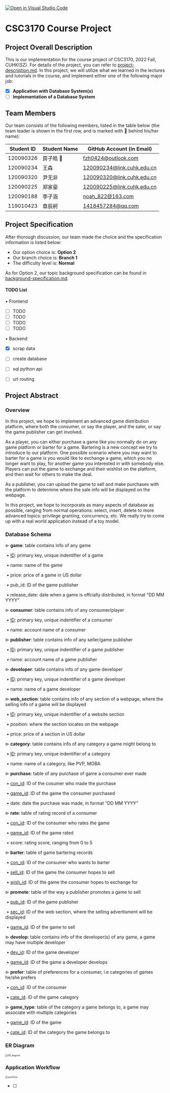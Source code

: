 [![Open in Visual Studio Code](https://classroom.github.com/assets/open-in-vscode-c66648af7eb3fe8bc4f294546bfd86ef473780cde1dea487d3c4ff354943c9ae.svg)](https://classroom.github.com/online_ide?assignment_repo_id=9422637&assignment_repo_type=AssignmentRepo)
# CSC3170 Course Project

## Project Overall Description

This is our implementation for the course project of CSC3170, 2022 Fall, CUHK(SZ). For details of the project, you can refer to [project-description.md](project-description.md). In this project, we will utilize what we learned in the lectures and tutorials in the course, and implement either one of the following major job:

<!-- Please fill in "x" to replace the blank space between "[]" to tick the todo item; it's ticked on the first one by default. -->

- [x] **Application with Database System(s)**
- [ ] **Implementation of a Database System**

## Team Members

Our team consists of the following members, listed in the table below (the team leader is shown in the first row, and is marked with 🚩 behind his/her name):

<!-- change the info below to be the real case -->

| Student ID | Student Name | GitHub Account (in Email) |
| ---------- | ------------ | ------------------------- |
| 120090326  | 房子皓 🚩      | fzh0424@outlook.com        |
| 120090234  | 王森         | 120090234@link.cuhk.edu.cn|
| 120090320  | 尹无非       | 120090320@link.cuhk.edu.cn|
| 120090225  | 郑家豪         | 120090225@link.cuhk.edu.cn  |
| 120090188 | 李子涵         | noah_822@163.com|
| 119010423  | 章辰舸        | 1418457284@qq.com         |
## Project Specification

After thorough discussion, our team made the choice and the specification information is listed below:

- Our option choice is: **Option 2**
- Our branch choice is: **Branch 1**
- The difficulty level is: **Normal**

As for Option 2, our topic background specification can be found in [background-specification.md](background-specification.md).



#### TODO List

$\bullet$ Frontend

- [ ] TODO
- [ ] TODO
- [ ] TODO
- [ ] TODO

$\bullet$ Backend

- [x] scrap data
- [ ] create database
- [ ] sql python api
- [ ] url routing



## Project Abstract

### Overview

In this project, we hope to implement an advanced game distribution platform, where both the consumer, or say the player, and the saler, or say the game publisher can get involved.

As a player, you can either purchase a game like you normally do on any game platform or barter for a game. Bartering is a new concept we try to introduce to our platform. One possible scenario where you may want to barter for a game is you would like to exchange a game, which you no longer want to play, for another game you interested in with somebody else.  Players can put the game to exchange and their wishlist on the platform, and then wait for others to make the deal.

As a publisher, you can upload the game to sell and make purchases with the platform to determine where the sale info will be displayed on the webpage.

In this project, we hope to incorporate as many aspects of database as possible, ranging from normal operations: select, insert, delete to more advanced topics: privilege granting, concurrency, etc. We really try to come up with a real world application instead of a toy model.



### Database Schema

$\vartriangleright$   **game**: table contains info of any game

​      $\bullet$  <ins>ID</ins>: primary key, unique indentifier of a game

​      $\bullet$  name: name of the game

​      $\bullet$  price: price of a game in US dollar

​      $\bullet$  pub_id: ID of the game publisher 

​      $\bullet$  release_date: date when a game is offcially distributed, in format "DD MM YYYY"

$\vartriangleright$  **consumer**: table contains info of any consumer/player

​      $\bullet$  <ins>ID</ins>: primary key, unique indentifier of a consumer

​      $\bullet$  name: account name of a consumer

$\vartriangleright$  **publisher**: table contains info of any seller/game publisher

​      $\bullet$  <ins>ID</ins>: primary key, unique indentifier of a game publisher

​      $\bullet$  name: account name of a game publisher

$\vartriangleright$   **developer**: table contains info of any game developer

​      $\bullet$  <ins>ID</ins>: primary key, unique indentifier of a game developer

​      $\bullet$  name: name of a game developer

$\vartriangleright$  **web_section**: table contains info of any section of a webpage, where the selling info of a game will be displayed

​      $\bullet$  <ins>ID</ins>: primary key, unique indentifier of a website section

​      $\bullet$  position: where the section locates on the webpage

​      $\bullet$  price: price of a section in US dollar

$\vartriangleright$  **category**: table contains info of any category a game might belong to

​      $\bullet$  <ins>ID</ins>: primary key, unique indentifier of a category

​      $\bullet$  name: name of a category, like PVP, MOBA

$\vartriangleright$  **purchase**: table of any purchase of game a consumer ever made

​      $\bullet$  <ins>con_id</ins>: ID of the cosumer who made the purchase

​      $\bullet$ <ins>game_id</ins>: ID of the game the consumer purchased

​      $\bullet$ date: date the purchase was made, in format "DD MM YYYY"

$\vartriangleright$  **rate**: table of rating record of a consumer

​      $\bullet$  <ins>con_id</ins>: ID of the consumer who rates the game

​      $\bullet$ <ins>game_id</ins>: ID of the game rated

​      $\bullet$ score: rating score, ranging from 0 to 5

$\vartriangleright$  **barter**: table of game bartering records

​      $\bullet$  <ins>con_id</ins>: ID of the consumer who wants to barter

​      $\bullet$ <ins>sell_id</ins>: ID of the game the consumer hopes to sell

​      $\bullet$ <ins>wish_id</ins>: ID of the game the consumer hopes to exchange for

$\vartriangleright$  **promote**: table of the way a publisher promotes a game to sell

​      $\bullet$  <ins>pub_id</ins>: ID of the game publisher

​      $\bullet$  <ins>sec_id</ins>: ID of the web section, where the selling advertisment will be displayed

​      $\bullet$  <ins>game_id</ins>: ID of the game to sell

$\vartriangleright$  **develop**: table contains info of the developer(s) of any game, a game may have multiple developer

​      $\bullet$  <ins>dev_id</ins>: ID of the game developer

​      $\bullet$ <ins>game_id</ins>: ID of the game a developer develops

$\vartriangleright$  **prefer**: table of preferences for a consumer, i.e categories of games he/she prefers

​      $\bullet$  <ins>con_id</ins>: ID of the consumer

​      $\bullet$  <ins>cate_id</ins>: ID of the game category

$\vartriangleright$  **game_type**: table of the category a game belongs to, a game may associate with multiple categories

​      $\bullet$  <ins>game_id</ins>: ID of the game

​      $\bullet$  <ins>cate_id</ins>: ID of the category the game belongs to



### ER Diagram

<img src="./pics/ER_diagram.png" alt="ER_diagram" style="zoom: 50%;" />

### Application Workflow

<img src="./pics/workflow.png" alt="workflow" style="zoom: 50%;" />











- [ ] 
